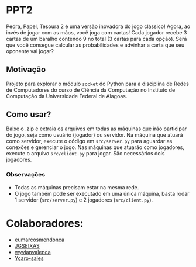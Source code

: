# PPT2
Pedra, Papel, Tesoura 2 é uma versão inovadora do jogo clássico! Agora, ao invés de jogar com as mãos, você joga com cartas! Cada jogador recebe 3 cartas de um baralho contendo 9 no total (3 cartas para cada opção). Será que você consegue calcular as probabilidades e advinhar a carta que seu oponente vai jogar?

## Motivação
Projeto para explorar o módulo `socket` do Python para a disciplina de Redes de Computadores do curso de Ciência da Computação no Instituto de Computação da Universidade Federal de Alagoas.

## Como usar?
Baixe o .zip e extraia os arquivos em todas as máquinas que irão participar do jogo, seja como usuário (jogador) ou servidor. 
Na máquina que atuará como servidor, execute o código em `src/server.py` para aguardar as conexões e gerenciar o jogo. 
Nas máquinas que atuarão como jogadores, execute o arquivo `src/client.py` para jogar. São necessários dois jogadores.

### Observações
- Todas as máquinas precisam estar na mesma rede.
- O jogo também pode ser executado em uma única máquina, basta rodar 1 servidor (`src/server.py`) e 2 jogadores (`src/client.py`).

# Colaboradores:
- [eumarcosmendonca](https://github.com/eumarcosmendonca)
- [JGSEIXAS](https://github.com/JGSEIXAS)
- [wyvianvalenca](https://github.com/wyvianvalenca)
- [Ycaro-sales](https://github.com/Ycaro-sales)
